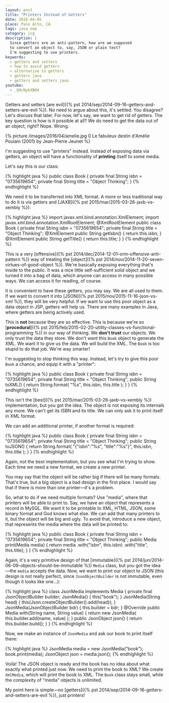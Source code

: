 ```yaml
---
layout: post
title: "Printers Instead of Getters"
date: 2016-04-05
place: Palo Alto, CA
tags: java oop
category: jcg
description: |
  Since getters are an anti-pattern, how are we supposed
  to convert an object to, say, JSON or plain text?
  I'm suggesting to use printers.
keywords:
  - getters and setters
  - how to avoid getters
  - alternative to getters
  - getters java
  - getters and setters java
youtube:
  - _Q0cNykXB04
---
```


Getters and setters [are evil]({% pst 2014/sep/2014-09-16-getters-and-setters-are-evil %}).
No need to argue about this, it's settled. You disagree?
Let's discuss that later. For now, let's say, we want to get rid of getters.
The key question is how is it possible at all? We do need to get
the data out of an object, right? Nope. Wrong.

<!--more-->

{% picture /images/2016/04/amelie.jpg 0 Le fabuleux destin d'Amélie Poulain (2001) by Jean-Pierre Jeunet %}

I'm suggesting to use "printers" instead. Instead of exposing
data via getters, an object will have a functionality of **printing**
itself to some media.

Let's say this is our class:

{% highlight java %}
public class Book {
  private final String isbn =
    "0735619654";
  private final String title =
    "Object Thinking";
}
{% endhighlight %}

We need it to be transferred into XML format. A more
or less traditional way to do it is via getters and
[JAXB]({% pst 2015/mar/2015-03-26-jaxb-vs-xembly %}):

{% highlight java %}
import javax.xml.bind.annotation.XmlElement;
import javax.xml.bind.annotation.XmlRootElement;
@XmlRootElement
public class Book {
  private final String isbn =
    "0735619654";
  private final String title =
    "Object Thinking";
  @XmlElement
  public String getIsbn() {
    return this.isbn;
  }
  @XmlElement
  public String getTitle() {
    return this.title;
  }
}
{% endhighlight %}

This is a very [offensive]({% pst 2014/dec/2014-12-01-orm-offensive-anti-pattern %})
way of treating the
[object]({% pst 2014/nov/2014-11-20-seven-virtues-of-good-object %}). We're basically
exposing everything that's inside to the public. It was a nice
little self-sufficient solid object and we turned it into a bag of data,
which anyone can access in many possible ways. We can access it for reading, of course.

It is convenient to have these getters, you may say. We are all used to them.
If we want to convert it into
[JSON]({% pst 2015/nov/2015-11-16-json-vs-xml %}),
they will be very helpful. If we want
to use this poor object as a data object in JSP, getters will help us. There
are many examples in Java, where getters are being actively used.

This is **not** because they are so effective. This is because we're so
[**procedural**]({% pst 2015/feb/2015-02-20-utility-classes-vs-functional-programming %})
in our way of thinking. We **don't trust** our objects. We only trust
the data they store. We don't want this `Book` object to generate the XML. We
want it to give us the data. We will build the XML. The `Book` is too stupid
to do that job. We're way smarter!

I'm suggesting to stop thinking this way. Instead, let's try to give
this poor `Book` a chance, and equip it with a "printer":

{% highlight java %}
public class Book {
  private final String isbn =
    "0735619654";
  private final String title =
    "Object Thinking";
  public String toXML() {
    return String.format(
      "<book><isbn>%s</isbn><title>%s</title></book>",
      this.isbn, this.title
    );
  }
}
{% endhighlight %}

This isn't the [best]({% pst 2015/mar/2015-03-26-jaxb-vs-xembly %})
implementation, but you got the idea. The object is not
exposing its internals any more. We can't get its ISBN and its title. We
can only ask it to print itself in XML format.

We can add an additional printer, if another format is required:

{% highlight java %}
public class Book {
  private final String isbn =
    "0735619654";
  private final String title =
    "Object Thinking";
  public String toJSON() {
    return String.format(
      "{\"isbn\":\"%s\", \"title\":\"%s\"}",
      this.isbn, this.title
    );
  }
}
{% endhighlight %}

Again, not the best implementation, but you see what I'm trying to show.
Each time we need a new format, we create a new printer.

You may say that the object will be rather big if there will be many formats.
That's true, but a big object is a bad design in the first place. I would
say that if there is more than one printer&mdash;it's a problem.

So, what to do if we need multiple formats? Use "media", where that printers
will be able to print to. Say, we have an object that represents a
record in MySQL. We want it to be printable to XML, HTML, JSON, some binary
format and God knows what else. We can add that many printers to it, but
the object will be big and ugly. To avoid that, introduce a new object,
that represents the media where the data will be printed to:

{% highlight java %}
public class Book {
  private final String isbn =
    "0735619654";
  private final String title =
    "Object Thinking";
  public Media print(Media media) {
    return media
      .with("isbn", this.isbn)
      .with("title", this.title);
  }
}
{% endhighlight %}

Again, it's a very primitive design of that
[immutable]({% pst 2014/jun/2014-06-09-objects-should-be-immutable %})
`Media` class, but you got
the idea&mdash;the `media` accepts the data.
Now, we want to print our object to JSON
(this design is not really perfect, since `JsonObjectBuilder` is not immutable,
even though it looks like one...):

{% highlight java %}
class JsonMedia implements Media {
  private final JsonObjectBuilder builder;
  JsonMedia() {
    this("book");
  }
  JsonMedia(String head) {
    this(Json.createObjectBuilder().add(head));
  }
  JsonMedia(JsonObjectBuilder bdr) {
    this.builder = bdr;
  }
  @Override
  public Media with(String name, String value) {
    return new JsonMedia(
      this.builder.add(name, value)
    );
  }
  public JsonObject json() {
    return this.builder.build();
  }
}
{% endhighlight %}

Now, we make an instance of `JsonMedia` and ask our book to print
itself there:

{% highlight java %}
JsonMedia media = new JsonMedia("book");
book.print(media);
JsonObject json = media.json();
{% endhighlight %}

Voilà! The JSON object is ready and the book has no idea about what
exactly what printed just now. We need to print the book to XML? We
create `XmlMedia`, which will print the book to XML. The `Book` class
stays small, while the complexity of "media" objects is unlimited.

My point here is simple&mdash;no
[getters]({% pst 2014/sep/2014-09-16-getters-and-setters-are-evil %}),
just printers!

